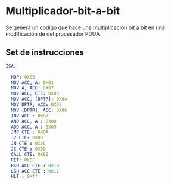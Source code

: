 # Multiplicador-bit-a-bit
Se genera un codigo que hace una multiplicación bit a bit en una modificación de del procesador PDUA
## Set de instrucciones

```yaml
ISA:

  NOP: 0X00
  MOV ACC, A: 0X01
  MOV A, ACC: 0X02
  MOV ACC, CTE: 0X03
  MOV ACC, [DPTR]: 0X04
  MOV DPTR, ACC: 0X05
  MOV [DPTR], ACC: 0X06
  INV ACC : 0X07
  AND ACC, A : 0X08
  ADD ACC, A : 0X09
  JMP CTE : 0X0A
  JZ CTE: 0X0B
  JN CTE : 0X0C
  JC CTE : 0X0D
  CALL CTE: 0X0E
  RET: 0X0F
  RSH ACC CTE : 0x10 
  LSH ACC CTE : 0x11
  HLT : 0Xff
